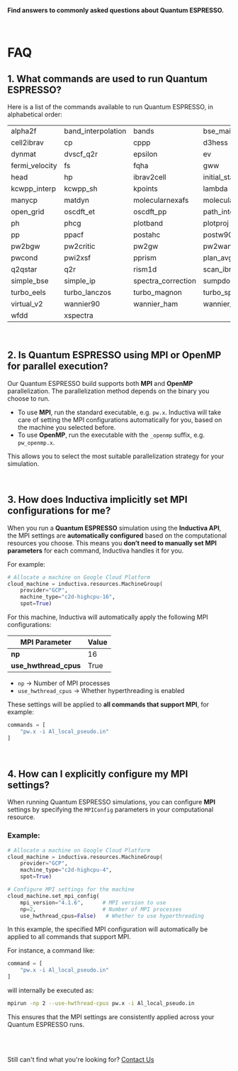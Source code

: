 **Find answers to commonly asked questions about Quantum ESPRESSO.**

<br>

# FAQ

## 1. What commands are used to run Quantum ESPRESSO?
Here is a list of the commands available to run Quantum ESPRESSO, in alphabetical order:

|                      |                     |                    |                   |                      |
|----------------------|---------------------|--------------------|-------------------|----------------------|
| alpha2f              | band_interpolation  | bands              | bse_main          | casino2upf           |
| cell2ibrav           | cp                  | cppp               | d3hess            | dos                  |
| dynmat               | dvscf_q2r           | epsilon            | ev                | fermi_proj           |
| fermi_velocity       | fs                  | fqha               | gww               | gww_fit              |
| head                 | hp                  | ibrav2cell         | initial_state     | kcw                  |
| kcwpp_interp         | kcwpp_sh            | kpoints            | lambda            | ld1                  |
| manycp               | matdyn              | molecularnexafs    | molecularpdos     | neb                  |
| open_grid            | oscdft_et           | oscdft_pp          | path_interpolation| pawplot              |
| ph                   | phcg                | plotband           | plotproj          | plotrho              |
| pp                   | ppacf               | postahc            | postw90           | pw                   |
| pw2bgw               | pw2critic           | pw2gw              | pw2wannier90      | pw4gww               |
| pwcond               | pwi2xsf             | pprism             | plan_avg          | projwfc              |
| q2qstar              | q2r                 | rism1d             | scan_ibrav        | simple               |
| simple_bse           | simple_ip           | spectra_correction | sumpdos           | turbo_davidson       |
| turbo_eels           | turbo_lanczos       | turbo_magnon       | turbo_spectrum    | upfconv              |
| virtual_v2           | wannier90           | wannier_ham        | wannier_plot      | wfck2r               |
| wfdd                 | xspectra            |                     |                   |                      |

<br>


## 2. Is Quantum ESPRESSO using MPI or OpenMP for parallel execution?

Our Quantum ESPRESSO build supports both **MPI** and **OpenMP** parallelization. The parallelization method depends on the binary you choose to run.

* To use **MPI**, run the standard executable, e.g. `pw.x`. Inductiva will take care of setting the MPI configurations automatically for you, based on the machine you selected before.
* To use **OpenMP**, run the executable with the `_openmp` suffix, e.g. `pw_openmp.x`.

This allows you to select the most suitable parallelization strategy for your simulation.

<br>


## 3. How does Inductiva implicitly set MPI configurations for me?

When you run a **Quantum ESPRESSO** simulation using the **Inductiva API**, the MPI settings are **automatically configured** based on the computational resources you choose.
This means you **don’t need to manually set MPI parameters** for each command, Inductiva handles it for you.

For example:

```python
# Allocate a machine on Google Cloud Platform
cloud_machine = inductiva.resources.MachineGroup(
    provider="GCP",
    machine_type="c2d-highcpu-16",
    spot=True)
```

For this machine, Inductiva will automatically apply the following MPI configurations:

| MPI Parameter           | Value |
| ----------------------- | ----- |
| **np**                  | 16    |
| **use\_hwthread\_cpus** | True  |

* `np` → Number of MPI processes
* `use_hwthread_cpus` → Whether hyperthreading is enabled

These settings will be applied to **all commands that support MPI**, for example:

```python
commands = [
    "pw.x -i Al_local_pseudo.in"
]
```

<br>

## 4. How can I explicitly configure my MPI settings?

When running Quantum ESPRESSO simulations, you can configure **MPI** settings by specifying the `MPIConfig` parameters in your computational resource.

### Example:

```python
# Allocate a machine on Google Cloud Platform
cloud_machine = inductiva.resources.MachineGroup(
    provider="GCP",
    machine_type="c2d-highcpu-4",
    spot=True)

# Configure MPI settings for the machine
cloud_machine.set_mpi_config(
    mpi_version="4.1.6",      # MPI version to use
    np=2,                     # Number of MPI processes
    use_hwthread_cpus=False)   # Whether to use hyperthreading
```

In this example, the specified MPI configuration will automatically be applied to all commands that support MPI.

For instance, a command like:

```python
command = [
    "pw.x -i Al_local_pseudo.in"
]
```

will internally be executed as:

```bash
mpirun -np 2 --use-hwthread-cpus pw.x -i Al_local_pseudo.in
```

This ensures that the MPI settings are consistently applied across your Quantum ESPRESSO runs.

<br>
<br>

Still can't find what you're looking for? [Contact Us](mailto:support@inductiva.ai)
